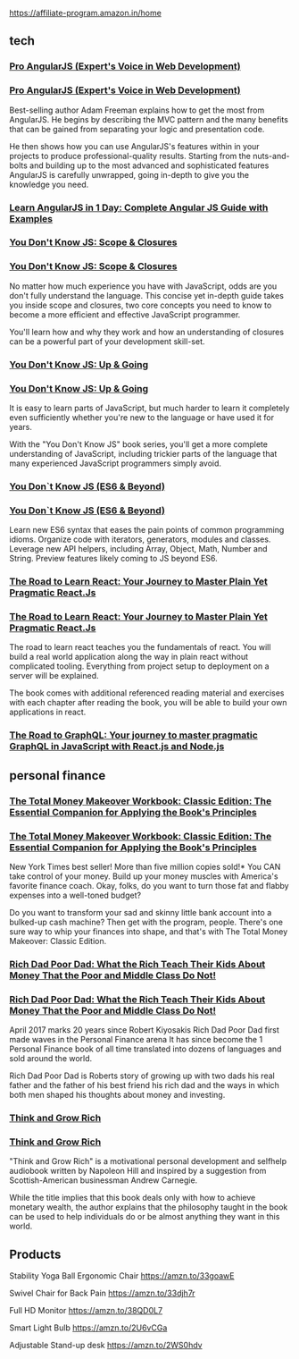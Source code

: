 https://affiliate-program.amazon.in/home


## tech

<!-- // india	 -->
### [Pro AngularJS (Expert's Voice in Web Development)](https://amzn.to/36F6N8v) 
<!-- // usa -->
### [Pro AngularJS (Expert's Voice in Web Development)](https://amzn.to/3csc4EM) 

Best-selling author Adam Freeman explains how to get the most from AngularJS. He begins by describing the MVC pattern and the many benefits that can be gained from separating your logic and presentation code. 

He then shows how you can use AngularJS's features within in your projects to produce professional-quality results. Starting from the nuts-and-bolts and building up to the most advanced and sophisticated features AngularJS is carefully unwrapped, going in-depth to give you the knowledge you need.

<!-- // usa -->
### [Learn AngularJS in 1 Day: Complete Angular JS Guide with Examples](https://amzn.to/3cpzxpT)  


<!-- // india	 -->
### [You Don't Know JS: Scope & Closures](https://amzn.to/2UaT46V)
<!-- // usa -->
### [You Don't Know JS: Scope & Closures](https://amzn.to/2Idk9iz)

No matter how much experience you have with JavaScript, odds are you don't fully understand the language. This concise yet in-depth guide takes you inside scope and closures, two core concepts you need to know to become a more efficient and effective JavaScript programmer. 

You'll learn how and why they work and how an understanding of closures can be a powerful part of your development skill-set.


<!-- // india	 -->
### [You Don't Know JS: Up & Going](https://amzn.to/2u8YuVt)
<!-- // usa -->
### [You Don't Know JS: Up & Going](https://amzn.to/2uSZayI)

It is easy to learn parts of JavaScript, but much harder to learn it completely even sufficiently whether you're new to the language or have used it for years. 

With the "You Don't Know JS" book series, you'll get a more complete understanding of JavaScript, including trickier parts of the language that many experienced JavaScript programmers simply avoid.



<!-- // india	 -->
### [You Don`t Know JS (ES6 & Beyond)](https://amzn.to/2GGox8Y)
<!-- // usa -->
### [You Don`t Know JS (ES6 & Beyond)](https://amzn.to/3cAwBHk)

Learn new ES6 syntax that eases the pain points of common programming idioms. Organize code with iterators, generators, modules and classes. Leverage new API helpers, including Array, Object, Math, Number and String. Preview features likely coming to JS beyond ES6.


<!-- // india	 -->
### [The Road to Learn React: Your Journey to Master Plain Yet Pragmatic React.Js](https://amzn.to/2RIqGYk)
<!-- // usa -->
### [The Road to Learn React: Your Journey to Master Plain Yet Pragmatic React.Js](https://amzn.to/2PElkvt)

The road to learn react teaches you the fundamentals of react. You will build a real world application along the way in plain react without complicated tooling. Everything from project setup to deployment on a server will be explained. 

The book comes with additional referenced reading material and exercises with each chapter after reading the book, you will be able to build your own applications in react.


<!-- // usa -->
### [The Road to GraphQL: Your journey to master pragmatic GraphQL in JavaScript with React.js and Node.js](https://amzn.to/3agVGoy)




## personal finance

<!-- // india	 -->
### [The Total Money Makeover Workbook: Classic Edition: The Essential Companion for Applying the Book's Principles](https://amzn.to/36NkeUh)
<!-- // usa -->
### [The Total Money Makeover Workbook: Classic Edition: The Essential Companion for Applying the Book's Principles](https://amzn.to/2TxnUof)

New York Times best seller! More than five million copies sold!* You CAN take control of your money. Build up your money muscles with America's favorite finance coach. Okay, folks, do you want to turn those fat and flabby expenses into a well-toned budget? 

Do you want to transform your sad and skinny little bank account into a bulked-up cash machine? Then get with the program, people. There's one sure way to whip your finances into shape, and that's with The Total Money Makeover: Classic Edition.



<!-- // india	 -->
### [Rich Dad Poor Dad: What the Rich Teach Their Kids About Money That the Poor and Middle Class Do Not!](https://amzn.to/36IbVsP)
<!-- // usa -->
### [Rich Dad Poor Dad: What the Rich Teach Their Kids About Money That the Poor and Middle Class Do Not!](https://amzn.to/2TiChOz)

April 2017 marks 20 years since Robert Kiyosakis Rich Dad Poor Dad first made waves in the Personal Finance arena It has since become the 1 Personal Finance book of all time translated into dozens of languages and sold around the world.

Rich Dad Poor Dad is Roberts story of growing up with two dads his real father and the father of his best friend his rich dad and the ways in which both men shaped his thoughts about money and investing.


<!-- // india	 -->
### [Think and Grow Rich](https://amzn.to/2UcepwY)
<!-- // usa -->
### [Think and Grow Rich](https://amzn.to/2Ti9LMU)

"Think and Grow Rich" is a motivational personal development and selfhelp audiobook written by Napoleon Hill and inspired by a suggestion from Scottish-American businessman Andrew Carnegie.

While the title implies that this book deals only with how to achieve monetary wealth, the author explains that the philosophy taught in the book can be used to help individuals do or be almost anything they want in this world.



## Products


Stability Yoga Ball Ergonomic Chair
https://amzn.to/33goawE


Swivel Chair for Back Pain
https://amzn.to/33djh7r


Full HD Monitor
https://amzn.to/38QD0L7


Smart Light Bulb 
https://amzn.to/2U6vCGa


Adjustable Stand-up desk
https://amzn.to/2WS0hdv